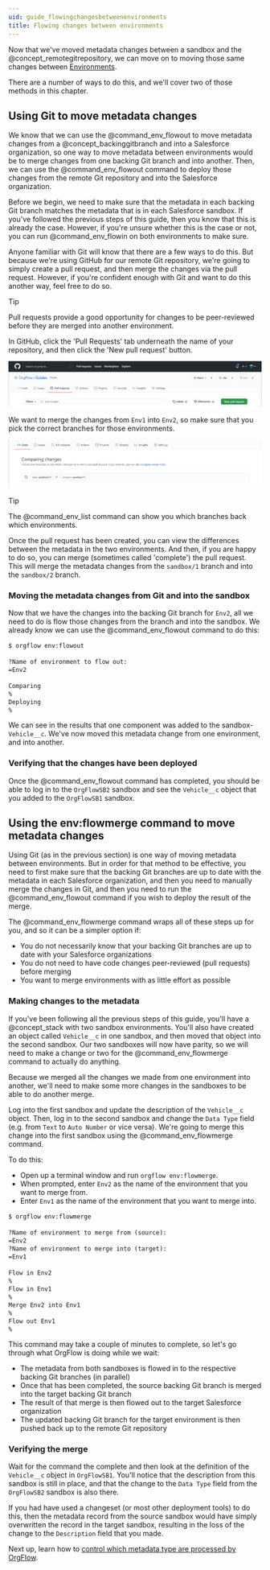 ```yaml
---
uid: guide_flowingchangesbetweenenvironments
title: Flowing changes between environments
---
```


Now that we've moved metadata changes between a sandbox and the @concept_remotegitrepository, we can move on to moving those same changes between [Environments](xref:concept_environment).

There are a number of ways to do this, and we'll cover two of those methods in this chapter.

## Using Git to move metadata changes

We know that we can use the @command_env_flowout to move metadata changes from a @concept_backinggitbranch and into a Salesforce organization, so one way to move metadata between environments would be to merge changes from one backing Git branch and into another. Then, we can use the @command_env_flowout command to deploy those changes from the remote Git repository and into the Salesforce organization.

Before we begin, we need to make sure that the metadata in each backing Git branch matches the metadata that is in each Salesforce sandbox. If you've followed the previous steps of this guide, then you know that this is already the case. However, if you're unsure whether this is the case or not, you can run @command_env_flowin on both environments to make sure.

Anyone familiar with Git will know that there are a few ways to do this. But because we're using GitHub for our remote Git repository, we're going to simply create a pull request, and then merge the changes via the pull request. However, if you're confident enough with Git and want to do this another way, feel free to do so.

>[!TIP]
> Pull requests provide a good opportunity for changes to be peer-reviewed before they are merged into another environment.

In GitHub, click the 'Pull Requests' tab underneath the name of your repository, and then click the 'New pull request' button.

![New pull request](images/create-pull-request.jpg)

We want to merge the changes from `Env1` into `Env2`, so make sure that you pick the correct branches for those environments.

![Pull request branches](images/pull-request-branches.jpg)

> [!TIP]
> The @command_env_list command can show you which branches back which environments.

Once the pull request has been created, you can view the differences between the metadata in the two environments. And then, if you are happy to do so, you can merge (sometimes called 'complete') the pull request. This will merge the metadata changes from the `sandbox/1` branch and into the `sandbox/2` branch.

### Moving the metadata changes from Git and into the sandbox

Now that we have the changes into the backing Git branch for `Env2`, all we need to do is flow those changes from the branch and into the sandbox. We already know we can use the @command_env_flowout command to do this:

```termynal
$ orgflow env:flowout

?Name of environment to flow out:
=Env2

Comparing
%
Deploying
%
```

<!-- ![Flow out](images/flow-out.gif) -->

We can see in the results that one component was added to the sandbox- `Vehicle__c`. We've now moved this metadata change from one environment, and into another.

### Verifying that the changes have been deployed

Once the @command_env_flowout command has completed, you should be able to log in to the `OrgFlowSB2` sandbox and see the `Vehicle__c` object that you added to the `OrgFlowSB1` sandbox.

## Using the env:flowmerge command to move metadata changes

Using Git (as in the previous section) is one way of moving metadata between environments. But in order for that method to be effective, you need to first make sure that the backing Git branches are up to date with the metadata in each Salesforce organization, and then you need to manually merge the changes in Git, and then you need to run the @command_env_flowout command if you wish to deploy the result of the merge.

The @command_env_flowmerge command wraps all of these steps up for you, and so it can be a simpler option if:

- You do not necessarily know that your backing Git branches are up to date with your Salesforce organizations
- You do not need to have code changes peer-reviewed (pull requests) before merging
- You want to merge environments with as little effort as possible

### Making changes to the metadata

If you've been following all the previous steps of this guide, you'll have a @concept_stack with two sandbox environments. You'll also have created an object called `Vehicle__c` in one sandbox, and then moved that object into the second sandbox. Our two sandboxes will now have parity, so we will need to make a change or two for the @command_env_flowmerge command to actually do anything.

Because we merged all the changes we made from one environment into another, we'll need to make some more changes in the sandboxes to be able to do another merge.

Log into the first sandbox and update the description of the `Vehicle__c` object. Then, log in to the second sandbox and change the `Data Type` field (e.g. from `Text` to `Auto Number` or vice versa). We're going to merge this change into the first sandbox using the @command_env_flowmerge command.

To do this:

- Open up a terminal window and run `orgflow env:flowmerge`.
- When prompted, enter `Env2` as the name of the environment that you want to merge from.
- Enter `Env1` as the name of the environment that you want to merge into.

```termynal
$ orgflow env:flowmerge

?Name of environment to merge from (source):
=Env2
?Name of environment to merge into (target):
=Env1

Flow in Env2
%
Flow in Env1
%
Merge Env2 into Env1
%
Flow out Env1
%
```

<!-- ![Flow merge](images/flow-merge.gif) -->

This command may take a couple of minutes to complete, so let's go through what OrgFlow is doing while we wait:

- The metadata from both sandboxes is flowed in to the respective backing Git branches (in parallel)
- Once that has been completed, the source backing Git branch is merged into the target backing Git branch
- The result of that merge is then flowed out to the target Salesforce organization
- The updated backing Git branch for the target environment is then pushed back up to the remote Git repository

### Verifying the merge

Wait for the command the complete and then look at the definition of the `Vehicle__c` object in `OrgFlowSB1`. You'll notice that the description from this sandbox is still in place, and that the change to the `Data Type` field from the `OrgFlowSB2` sandbox is also there.

If you had have used a changeset (or most other deployment tools) to do this, then the metadata record from the source sandbox would have simply overwritten the record in the target sandbox, resulting in the loss of the change to the `Description` field that you made.

Next up, learn how to [control which metadata type are processed by OrgFlow](xref:guide_controllingincludedmetadata).
